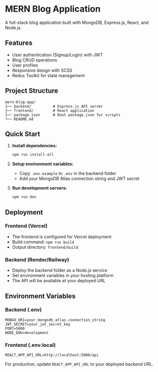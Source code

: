 # MERN Blog Application

A full-stack blog application built with MongoDB, Express.js, React, and Node.js.

## Features

- User authentication (Signup/Login) with JWT
- Blog CRUD operations
- User profiles
- Responsive design with SCSS
- Redux Toolkit for state management

## Project Structure

```
mern-blog-app/
├── backend/          # Express.js API server
├── frontend/         # React application
├── package.json      # Root package.json for scripts
└── README.md
```

## Quick Start

1. **Install dependencies:**
   ```bash
   npm run install-all
   ```

2. **Setup environment variables:**
   - Copy `.env.example` to `.env` in the backend folder
   - Add your MongoDB Atlas connection string and JWT secret

3. **Run development servers:**
   ```bash
   npm run dev
   ```

## Deployment

### Frontend (Vercel)
- The frontend is configured for Vercel deployment
- Build command: `npm run build`
- Output directory: `frontend/build`

### Backend (Render/Railway)
- Deploy the backend folder as a Node.js service
- Set environment variables in your hosting platform
- The API will be available at your deployed URL

## Environment Variables

### Backend (.env)
```
MONGO_URI=your_mongodb_atlas_connection_string
JWT_SECRET=your_jwt_secret_key
PORT=5000
NODE_ENV=development
```

### Frontend (.env.local)
```
REACT_APP_API_URL=http://localhost:5000/api
```

For production, update `REACT_APP_API_URL` to your deployed backend URL.
